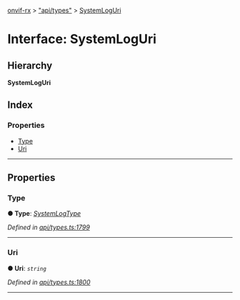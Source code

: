 [onvif-rx](../README.md) > ["api/types"](../modules/_api_types_.md) > [SystemLogUri](../interfaces/_api_types_.systemloguri.md)

# Interface: SystemLogUri

## Hierarchy

**SystemLogUri**

## Index

### Properties

* [Type](_api_types_.systemloguri.md#type)
* [Uri](_api_types_.systemloguri.md#uri)

---

## Properties

<a id="type"></a>

###  Type

**● Type**: *[SystemLogType](../enums/_api_types_.systemlogtype.md)*

*Defined in [api/types.ts:1799](https://github.com/patrickmichalina/onvif-rx/blob/d62cee9/src/api/types.ts#L1799)*

___
<a id="uri"></a>

###  Uri

**● Uri**: *`string`*

*Defined in [api/types.ts:1800](https://github.com/patrickmichalina/onvif-rx/blob/d62cee9/src/api/types.ts#L1800)*

___

